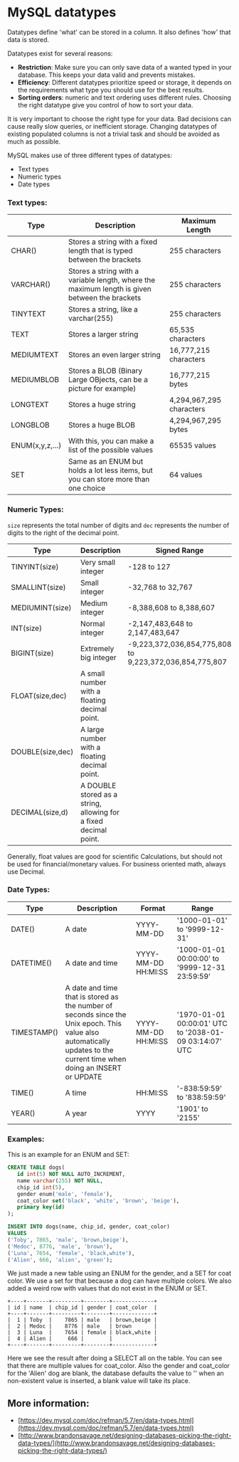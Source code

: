 # MySQL datatypes

Datatypes define 'what' can be stored in a column. It also defines 'how' that data is stored.

Datatypes exist for several reasons:

* **Restriction**: Make sure you can only save data of a wanted typed in your database. This keeps your data valid and prevents mistakes.
* **Efficiency**: Different datatypes prioritize speed or storage, it depends on the requirements what type you should use for the best results.
* **Sorting orders**: numeric and text ordering uses different rules. Choosing the right datatype give you control of how to sort your data.

It is very important to choose the right type for your data. Bad decisions can cause really slow queries, or inefficient storage. Changing datatypes of existing populated columns is not a trivial task and should be avoided as much as possible.

MySQL makes use of three different types of datatypes:

* Text types
* Numeric types
* Date types

### Text types:

| Type | Description | Maximum Length |
| --- | --- | --- |
| CHAR\(\) | Stores a string with a fixed length that is typed between the brackets | 255 characters |
| VARCHAR\(\) | Stores a string with a variable length, where the maximum length is given between the brackets | 255 characters |
| TINYTEXT | Stores a string, like a varchar\(255\) | 255 characters |
| TEXT | Stores a larger string | 65,535 characters |
| MEDIUMTEXT | Stores an even larger string | 16,777,215 characters |
| MEDIUMBLOB | Stores a BLOB \(Binary Large OBjects, can be a picture for example\) | 16,777,215 bytes |
| LONGTEXT | Stores a huge string | 4,294,967,295 characters |
| LONGBLOB | Stores a huge BLOB | 4,294,967,295 bytes |
| ENUM\(x,y,z,...\) | With this, you can make a list of the possible values | 65535 values |
| SET | Same as an ENUM but holds a lot less items, but you can store more than one choice | 64 values |

### Numeric Types:

`size` represents the total number of digits and `dec` represents the number of digits to the right of the decimal point.

| Type | Description | Signed Range | Unsigned Range |
| --- | --- | --- | --- |
| TINYINT\(size\) | Very small integer | -128 to 127 | 0 to 255 |
| SMALLINT\(size\) | Small integer | -32,768 to 32,767 | 0 to 65,535 |
| MEDIUMINT\(size\) | Medium integer | -8,388,608 to 8,388,607 | 0 to 16,777,215 |
| INT\(size\) | Normal integer | -2,147,483,648 to 2,147,483,647 | 0 to 4,294,967,295 |
| BIGINT\(size\) | Extremely big integer | -9,223,372,036,854,775,808 to 9,223,372,036,854,775,807 | 0 to 18,446,744,073,709,551,615 |
| FLOAT\(size,dec\) | A small number with a floating decimal point. |  |  |
| DOUBLE\(size,dec\) | A large number with a floating decimal point. |  |  |
| DECIMAL\(size,d\) | A DOUBLE stored as a string, allowing for a fixed decimal point. |  |  |

Generally, float values are good for scientific Calculations, but should not be used for financial/monetary values. For business oriented math, always use Decimal.

### Date Types:

| Type | Description | Format | Range |
| --- | --- | --- | --- |
| DATE\(\) | A date | YYYY-MM-DD | '1000-01-01' to '9999-12-31' |
| DATETIME\(\) | A date and time | YYYY-MM-DD HH:MI:SS | '1000-01-01 00:00:00' to '9999-12-31 23:59:59' |
| TIMESTAMP\(\) | A date and time that is stored as the number of seconds since the Unix epoch. This value also automatically updates to the current time when doing an INSERT or UPDATE | YYYY-MM-DD HH:MI:SS | '1970-01-01 00:00:01' UTC to '2038-01-09 03:14:07' UTC |
| TIME\(\) | A time | HH:MI:SS | '-838:59:59' to '838:59:59' |
| YEAR\(\) | A year | YYYY | '1901' to '2155' |

### Examples:

This is an example for an ENUM and SET:

```sql
CREATE TABLE dogs(
   id int(5) NOT NULL AUTO_INCREMENT,
   name varchar(255) NOT NULL,
   chip_id int(5),
   gender enum('male', 'female'),
   coat_color set('black', 'white', 'brown', 'beige'),
   primary key(id)
);

INSERT INTO dogs(name, chip_id, gender, coat_color)
VALUES
('Toby', 7865, 'male', 'brown,beige'),
('Medoc', 8776, 'male', 'brown'),
('Luna', 7654, 'female', 'black,white'),
('Alien', 666, 'alien', 'green');
```

We just made a new table using an ENUM for the gender, and a SET for coat color. We use a set for that because a dog can have multiple colors. We also added a weird row with values that do not exist in the ENUM or SET.

```text
+----+-------+---------+--------+-------------+
| id | name  | chip_id | gender | coat_color  |
+----+-------+---------+--------+-------------+
|  1 | Toby  |    7865 | male   | brown,beige |
|  2 | Medoc |    8776 | male   | brown       |
|  3 | Luna  |    7654 | female | black,white |
|  4 | Alien |     666 |        |             |
+----+-------+---------+--------+-------------+
```

Here we see the result after doing a SELECT all on the table. You can see that there are multiple values for coat\_color. Also the gender and coat\_color for the 'Alien' dog are blank, the database defaults the value to '' when an non-existent value is inserted, a blank value will take its place.

## More information:

* [https://dev.mysql.com/doc/refman/5.7/en/data-types.html](https://dev.mysql.com/doc/refman/5.7/en/data-types.html)
* [http://www.brandonsavage.net/designing-databases-picking-the-right-data-types/](http://www.brandonsavage.net/designing-databases-picking-the-right-data-types/)

